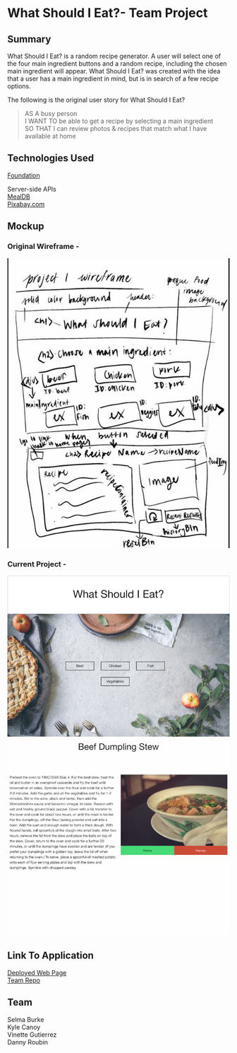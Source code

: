 # What Should I Eat?- Team Project

## Summary

What Should I Eat? is a random recipe generator. A user will select one of the four main ingredient buttons and a random recipe, including the chosen main ingredient will appear. What Should I Eat? was created with the idea that a user has a main ingredient in mind, but is in search of a few recipe options.

The following is the original user story for What Should I Eat?

> AS A busy person <br>
> I WANT TO be able to get a recipe by selecting a main ingredient <br>
> SO THAT I can review photos & recipes that match what I have available at home <br>

## Technologies Used

[Foundation](https://get.foundation/) <br>

Server-side APIs<br>
[MealDB](www.themealdb.com/api/json/v1/1/) <br>
[Pixabay.com](https://pixabay.com/api/)

## Mockup

### Original Wireframe -

![Wireframe](assets/Images/wireframe.jpg)

### Current Project -

![Opening Page](assets/Images/mockup_open.png)
![Recipe Page](assets/Images/mockup_recipe.png)

## Link To Application

[Deployed Web Page](https://vinetteg.github.io/WhatShouldIEat_Project1/) <br>
[Team Repo](https://github.com/vinetteg/WhatShouldIEat_Project1)

## Team

Selma Burke <br>
Kyle Canoy <br>
Vinette Gutierrez <br>
Danny Roubin <br>
